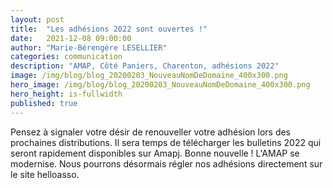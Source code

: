 ```yaml
---
layout: post
title:  "Les adhésions 2022 sont ouvertes !"
date:   2021-12-08 09:00:00
author: "Marie-Bérengère LESELLIER"
categories: communication
description: "AMAP, Côté Paniers, Charenton, adhésions 2022"
image: /img/blog/blog_20200203_NouveauNomDeDomaine_400x300.png
hero_image: /img/blog/blog_20200203_NouveauNomDeDomaine_400x300.png
hero_height: is-fullwidth
published: true
---
```


Pensez à signaler votre désir de renouveller votre adhésion lors des prochaines distributions. Il sera temps de télécharger les bulletins 2022 qui seront rapidement disponibles sur Amapj.
Bonne nouvelle ! L'AMAP se modernise. Nous pourrons désormais régler nos adhésions directement sur le site helloasso.

